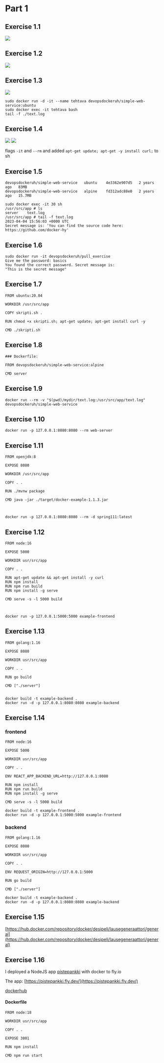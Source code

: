 # Part 1

## Exercise 1.1

![](https://raw.githubusercontent.com/Desipeli/devopswithdocker2023/main/part1/exercise1_1.png)
## Exercise 1.2

![](https://raw.githubusercontent.com/Desipeli/devopswithdocker2023/main/part1/exercise1_2.png)
## Exercise 1.3

![](https://raw.githubusercontent.com/Desipeli/devopswithdocker2023/main/part1/exercise1_3.png)
```
sudo docker run -d -it --name tehtava devopsdockeruh/simple-web-service:ubuntu
sudo docker exec -it tehtava bash
tail -f ./text.log
```
## Exercise 1.4

![](https://raw.githubusercontent.com/Desipeli/devopswithdocker2023/main/part1/exercise1_4_1.png)
![](https://raw.githubusercontent.com/Desipeli/devopswithdocker2023/main/part1/exercise1_4_2.png)

flags `-it` and `--rm` and added `apt-get update; apt-get -y install curl;` to sh

## Exercise 1.5

```
devopsdockeruh/simple-web-service   ubuntu    4e3362e907d5   2 years ago   83MB
devopsdockeruh/simple-web-service   alpine    fd312adc88e0   2 years ago   15.7MB
```

```
sudo docker exec -it 30 sh
/usr/src/app # ls
server    text.log
/usr/src/app # tail -f text.log 
2023-04-04 15:56:03 +0000 UTC
Secret message is: 'You can find the source code here: https://github.com/docker-hy'
```

## Exercise 1.6

```
sudo docker run -it devopsdockeruh/pull_exercise
Give me the password: basics
You found the correct password. Secret message is:
"This is the secret message"
```

## Exercise 1.7

```
FROM ubuntu:20.04

WORKDIR /usr/src/app

COPY skripti.sh .

RUN chmod +x skripti.sh; apt-get update; apt-get install curl -y

CMD ./skripti.sh
```
## Exercise 1.8

```
### Dockerfile:

FROM devopsdockeruh/simple-web-service:alpine

CMD server
```
## Exercise 1.9

```
docker run --rm -v "$(pwd)/mydir/text.log:/usr/src/app/text.log" devopsdockeruh/simple-web-service
```

## Exercise 1.10

```
docker run -p 127.0.0.1:8080:8080 --rm web-server
```
## Exercise 1.11

```
FROM openjdk:8

EXPOSE 8080

WORKDIR /usr/src/app

COPY . .

RUN ./mvnw package

CMD java -jar ./target/docker-example-1.1.3.jar



docker run -p 127.0.0.1:8080:8080 --rm -d spring111:latest
```

## Exercise 1.12

```
FROM node:16

EXPOSE 5000

WORKDIR usr/src/app

COPY . .

RUN apt-get update && apt-get install -y curl
RUN npm install
RUN npm run build
RUN npm install -g serve

CMD serve -s -l 5000 build



docker run -p 127.0.0.1:5000:5000 example-frontend
```
## Exercise 1.13

```
FROM golang:1.16

EXPOSE 8080

WORKDIR usr/src/app

COPY . .

RUN go build

CMD ["./server"]


docker build -t example-backend .
docker run -d -p 127.0.0.1:8080:8080 example-backend
```

## Exercise 1.14

### frontend

```
FROM node:16

EXPOSE 5000

WORKDIR usr/src/app

COPY . .

ENV REACT_APP_BACKEND_URL=http://127.0.0.1:8080

RUN npm install
RUN npm run build
RUN npm install -g serve

CMD serve -s -l 5000 build
```

```
docker build -t example-frontend .
docker run -d -p 127.0.0.1:5000:5000 example-frontend
```

### backend

```
FROM golang:1.16

EXPOSE 8080

WORKDIR usr/src/app

COPY . .

ENV REQUEST_ORIGIN=http://127.0.0.1:5000

RUN go build

CMD ["./server"]
```

```
docker build -t example-backend .
docker run -d -p 127.0.0.1:8080:8080 example-backend
```
## Exercise 1.15

[https://hub.docker.com/repository/docker/desipeli/lausegeneraattori/general](https://hub.docker.com/repository/docker/desipeli/lausegeneraattori/general)

## Exercise 1.16

I deployed a NodeJS app [pistepankki](https://github.com/Desipeli/pistepankki_backend) with docker to fly.io

The app: [https://pistepankki.fly.dev/](https://pistepankki.fly.dev/)

[dockerhub](https://hub.docker.com/repository/docker/desipeli/pistepankki/general)

#### Dockerfile
```
FROM node:18

WORKDIR usr/src/app

COPY . .

EXPOSE 3001

RUN npm install

CMD npm run start
```

